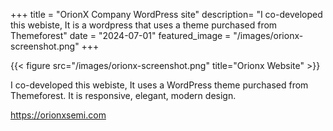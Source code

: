+++
title = "OrionX Company WordPress site"
description= "I co-developed this webiste, It is a wordpress that uses a theme purchased from Themeforest"
date = "2024-07-01"
featured_image = "/images/orionx-screenshot.png"
+++

{{< figure src="/images/orionx-screenshot.png" title="Orionx Website" >}}

I co-developed this webiste, It uses a  WordPress theme purchased from Themeforest. It is responsive, elegant, modern design.

https://orionxsemi.com